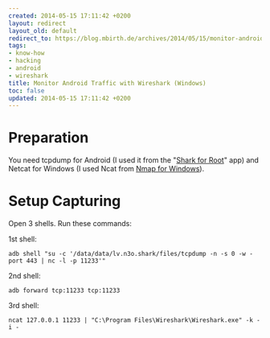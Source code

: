 ```yaml
---
created: 2014-05-15 17:11:42 +0200
layout: redirect
layout_old: default
redirect_to: https://blog.mbirth.de/archives/2014/05/15/monitor-android-traffic-with-wireshark-windows.html
tags:
- know-how
- hacking
- android
- wireshark
title: Monitor Android Traffic with Wireshark (Windows)
toc: false
updated: 2014-05-15 17:11:42 +0200
---
```


Preparation
===========

You need tcpdump for Android (I used it from the "[Shark for Root](http://pkg.to/lv.n3o.shark)" app) and Netcat for
Windows (I used Ncat from [Nmap for Windows](http://nmap.org/download.html#windows)).


Setup Capturing
===============

Open 3 shells. Run these commands:

1st shell:

    adb shell "su -c '/data/data/lv.n3o.shark/files/tcpdump -n -s 0 -w - port 443 | nc -l -p 11233'"

2nd shell:

    adb forward tcp:11233 tcp:11233

3rd shell:

    ncat 127.0.0.1 11233 | "C:\Program Files\Wireshark\Wireshark.exe" -k -i -